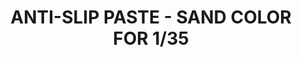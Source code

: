 ---
title: "ANTI-SLIP PASTE - SAND COLOR FOR 1/35"
price: "TBA"
desc: "Opis nije dostupan"
img_path: "/assets/img/A.MIG-2033.jpg"
brand: AMMO
available: true
cat: "tools"
subcat: "ANTI SLIP TEXTURE"
subsubcat: "SS"
---